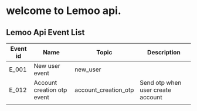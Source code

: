# welcome to Lemoo api.

## Lemoo Api Event List

| Event id | Name                       | Topic                | Description                       |
|----------|----------------------------|----------------------|-----------------------------------|
| E_001    | New user event             | new_user             |                                   |
| E_012    | Account creation otp event | account_creation_otp | Send otp when user create account |
|          |                            |                      |                                   |